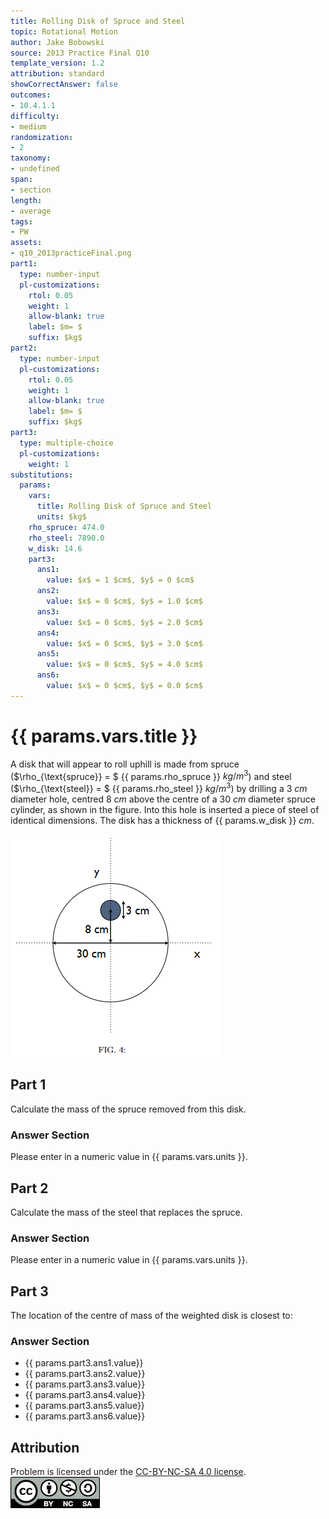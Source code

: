 ```yaml
---
title: Rolling Disk of Spruce and Steel
topic: Rotational Motion
author: Jake Bobowski
source: 2013 Practice Final Q10
template_version: 1.2
attribution: standard
showCorrectAnswer: false
outcomes:
- 10.4.1.1
difficulty:
- medium
randomization:
- 2
taxonomy:
- undefined
span:
- section
length:
- average
tags:
- PW
assets:
- q10_2013practiceFinal.png
part1:
  type: number-input
  pl-customizations:
    rtol: 0.05
    weight: 1
    allow-blank: true
    label: $m= $
    suffix: $kg$
part2:
  type: number-input
  pl-customizations:
    rtol: 0.05
    weight: 1
    allow-blank: true
    label: $m= $
    suffix: $kg$
part3:
  type: multiple-choice
  pl-customizations:
    weight: 1
substitutions:
  params:
    vars:
      title: Rolling Disk of Spruce and Steel
      units: $kg$
    rho_spruce: 474.0
    rho_steel: 7890.0
    w_disk: 14.6
    part3:
      ans1:
        value: $x$ = 1 $cm$, $y$ = 0 $cm$
      ans2:
        value: $x$ = 0 $cm$, $y$ = 1.0 $cm$
      ans3:
        value: $x$ = 0 $cm$, $y$ = 2.0 $cm$
      ans4:
        value: $x$ = 0 $cm$, $y$ = 3.0 $cm$
      ans5:
        value: $x$ = 0 $cm$, $y$ = 4.0 $cm$
      ans6:
        value: $x$ = 0 $cm$, $y$ = 0.0 $cm$
---
```

# {{ params.vars.title }}
A disk that will appear to roll uphill is made from spruce ($\rho\_{\text{spruce}} = $ {{ params.rho_spruce }} $kg/m^3$) and steel ($\rho\_{\text{steel}} = $ {{ params.rho_steel }} $kg/m^3$) by drilling a 3 $cm$ diameter hole, centred 8 $cm$ above the centre of a 30 $cm$ diameter spruce cylinder, as shown in the figure.  Into this hole is inserted a piece of steel of identical dimensions.  The disk has a thickness of {{ params.w_disk }} $cm$.

<img alt="The figure shows a disk centred at the origin of a cartesian plane with diameter 30 cm. There is a hole of diameter 3cm centred 8 cm above the centre of the disk." src="q10_2013practiceFinal.png">

## Part 1

Calculate the mass of the spruce removed from this disk.

### Answer Section

Please enter in a numeric value in {{ params.vars.units }}.

## Part 2

Calculate the mass of the steel that replaces the spruce.

### Answer Section

Please enter in a numeric value in {{ params.vars.units }}.

## Part 3

The location of the centre of mass of the weighted disk is closest to:

### Answer Section

- {{ params.part3.ans1.value}}
- {{ params.part3.ans2.value}}
- {{ params.part3.ans3.value}}
- {{ params.part3.ans4.value}}
- {{ params.part3.ans5.value}}
- {{ params.part3.ans6.value}}

## Attribution

Problem is licensed under the [CC-BY-NC-SA 4.0 license](https://creativecommons.org/licenses/by-nc-sa/4.0/).<br> ![The Creative Commons 4.0 license requiring attribution-BY, non-commercial-NC, and share-alike-SA license.](https://raw.githubusercontent.com/firasm/bits/master/by-nc-sa.png)